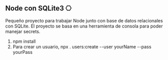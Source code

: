## Node con SQLite3 ⎔
Pequeño proyecto para trabajar Node junto con base de datos relacionales con SQLite. El proyecto se basa en una herramienta de consola para poder manejar secrets.

1. npm install
2. Para crear un usuario, npx . users:create --user yourName --pass yourPass


